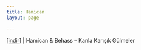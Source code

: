 ```yaml
---
title: Hamican
layout: page

---
```

<a href="https://cloud.mail.ru/public/92d19325214c/Behass%20%26%20Hamican%20-%20Kanla%20Kar%C4%B1%C5%9F%C4%B1k%20G%C3%BClmeler" target="_blank">[indir]</a> | Hamican & Behass &#8211; Kanla Karışık Gülmeler